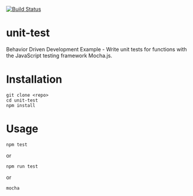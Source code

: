 [![Build Status](https://travis-ci.org/anoopmundathan/unit-test.svg?branch=master)](https://travis-ci.org/anoopmundathan/unit-test)

# unit-test
Behavior Driven Development Example - Write unit tests for functions with the JavaScript testing framework Mocha.js.

# Installation
```
git clone <repo>
cd unit-test
npm install
```

# Usage
```
npm test
```
or

```
npm run test
```
or

```
mocha 
```


